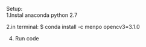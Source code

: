 
Setup:  
1.Instal anaconda python 2.7

2.in terminal: $ conda install -c menpo opencv3=3.1.0

4. Run code 
